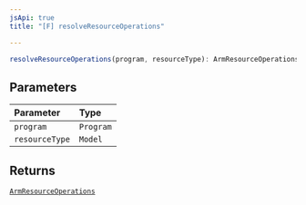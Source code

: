 ```yaml
---
jsApi: true
title: "[F] resolveResourceOperations"

---
```

```ts
resolveResourceOperations(program, resourceType): ArmResourceOperations
```

## Parameters

| Parameter | Type |
| :------ | :------ |
| `program` | `Program` |
| `resourceType` | `Model` |

## Returns

[`ArmResourceOperations`](../interfaces/ArmResourceOperations.md)
